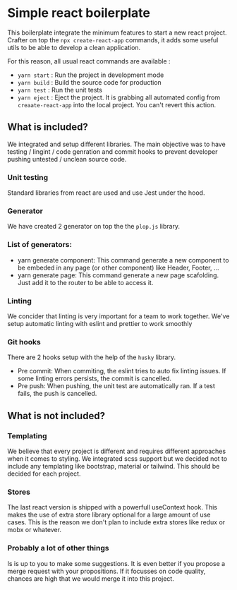 # Simple react boilerplate

This boilerplate integrate the minimum features to start a new react project. Crafter on top the `npx create-react-app` commands, it adds some useful utils to be able to develop a clean application.

For this reason, all usual react commands are available :

* `yarn start` : Run the project in development mode
* `yarn build` : Build the source code for production
* `yarn test` : Run the unit tests
* `yarn eject` : Eject the project. It is grabbing all automated config from `creaate-react-app` into the local project. You can't revert this action.

## What is included?

We integrated and setup different libraries. The main objective was to have testing / lingint / code genration and commit hooks to prevent developer pushing untested / unclean source code.

### Unit testing

Standard libraries from react are used and use Jest under the hood.

### Generator

We have created 2 generator on top the the `plop.js` library.

### List of generators:

* yarn generate component: This command generate a new component to be embeded in any page (or other component) like Header, Footer, ...
* yarn generate page: This command generate a new page scafolding. Just add it to the router to be able to access it.

### Linting

We concider that linting is very important for a team to work together. We've setup automatic linting with eslint and prettier to work smoothly

### Git hooks

There are 2 hooks setup with the help of the `husky` library.

* Pre commit: When commiting, the eslint tries to auto fix linting issues. If some linting errors persists, the commit is cancelled.
* Pre push: When pushing, the unit test are automatically ran. If a test fails, the push is cancelled.

## What is not included?

### Templating

We believe that every project is different and requires different approaches when it comes to styling. We integrated scss support but we decided not to include any templating like bootstrap, material or tailwind. This should be decided for each project.

### Stores

The last react version is shipped with a powerfull useContext hook. This makes the use of extra store library optional for a large amount of use cases. This is the reason we don't plan to include extra stores like redux or mobx or whatever.

### Probably a lot of other things

Is is up to you to make some suggestions. It is even better if you propose a merge request with your propositions. If it focusses on code quality, chances are high that we would merge it into this project.